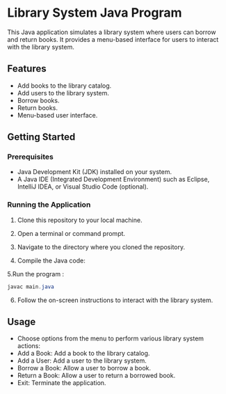 # Library System Java Program

This Java application simulates a library system where users can borrow and return books. It provides a menu-based interface for users to interact with the library system.

## Features

- Add books to the library catalog.
- Add users to the library system.
- Borrow books.
- Return books.
- Menu-based user interface.
## Getting Started

### Prerequisites

- Java Development Kit (JDK) installed on your system.
- A Java IDE (Integrated Development Environment) such as Eclipse, IntelliJ IDEA, or Visual Studio Code (optional).

### Running the Application

1. Clone this repository to your local machine.

2. Open a terminal or command prompt.

3. Navigate to the directory where you cloned the repository.

4. Compile the Java code:


5.Run the program :

 ```java
 javac main.java
```

6. Follow the on-screen instructions to interact with the library system.

## Usage

- Choose options from the menu to perform various library system actions:
- Add a Book: Add a book to the library catalog.
- Add a User: Add a user to the library system.
- Borrow a Book: Allow a user to borrow a book.
- Return a Book: Allow a user to return a borrowed book.
- Exit: Terminate the application.



